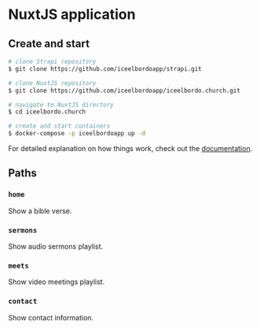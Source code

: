 # NuxtJS application

## Create and start

```bash
# clone Strapi repository
$ git clone https://github.com/iceelbordoapp/strapi.git

# clone NuxtJS repository
$ git clone https://github.com/iceelbordoapp/iceelbordo.church.git

# navigate to NuxtJS directory
$ cd iceelbordo.church

# create and start containers
$ docker-compose -p iceelbordoapp up -d
```

For detailed explanation on how things work, check out the [documentation](https://docs.docker.com/compose).

## Paths

### `home`

Show a bible verse.

### `sermons`

Show audio sermons playlist.

### `meets`

Show video meetings playlist.

### `contact`

Show contact information.

